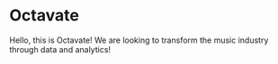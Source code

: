 # Octavate

Hello, this is Octavate! We are looking to transform the music industry through data and analytics!
